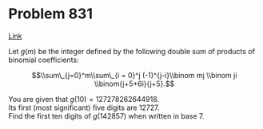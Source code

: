 # Problem 831

[Link](https://projecteuler.net/problem=831)

Let $g(m)$ be the integer defined by the following double sum of products of binomial coefficients:

$$\\sum\_{j=0}^m\\sum\_{i = 0}^j (-1)^{j-i}\\binom mj \\binom ji \\binom{j+5+6i}{j+5}.$$ 

You are given that $g(10) = 127278262644918$.  
Its first (most significant) five digits are $12727$.  
Find the first ten digits of $g(142857)$ when written in base $7$.